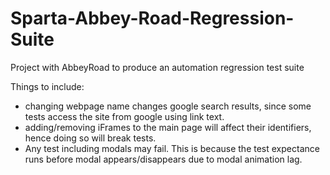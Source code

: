 # Sparta-Abbey-Road-Regression-Suite
Project with AbbeyRoad to produce an automation regression test suite

Things to include:
  * changing webpage name changes google search results, since some tests access the site from google using link text.
  * adding/removing iFrames to the main page will affect their identifiers, hence doing so will break tests.
  * Any test including modals may fail. This is because the test expectance runs before modal appears/disappears due to modal animation lag.
